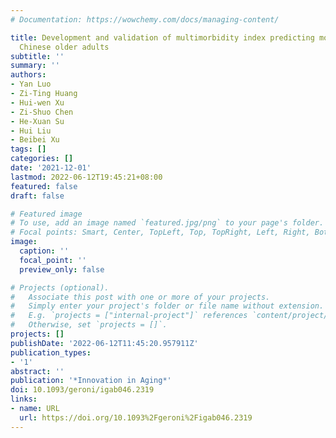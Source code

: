 ```yaml
---
# Documentation: https://wowchemy.com/docs/managing-content/

title: Development and validation of multimorbidity index predicting mortality among
  Chinese older adults
subtitle: ''
summary: ''
authors:
- Yan Luo
- Zi-Ting Huang
- Hui-wen Xu
- Zi-Shuo Chen
- He-Xuan Su
- Hui Liu
- Beibei Xu
tags: []
categories: []
date: '2021-12-01'
lastmod: 2022-06-12T19:45:21+08:00
featured: false
draft: false

# Featured image
# To use, add an image named `featured.jpg/png` to your page's folder.
# Focal points: Smart, Center, TopLeft, Top, TopRight, Left, Right, BottomLeft, Bottom, BottomRight.
image:
  caption: ''
  focal_point: ''
  preview_only: false

# Projects (optional).
#   Associate this post with one or more of your projects.
#   Simply enter your project's folder or file name without extension.
#   E.g. `projects = ["internal-project"]` references `content/project/deep-learning/index.md`.
#   Otherwise, set `projects = []`.
projects: []
publishDate: '2022-06-12T11:45:20.957911Z'
publication_types:
- '1'
abstract: ''
publication: '*Innovation in Aging*'
doi: 10.1093/geroni/igab046.2319
links:
- name: URL
  url: https://doi.org/10.1093%2Fgeroni%2Figab046.2319
---
```

